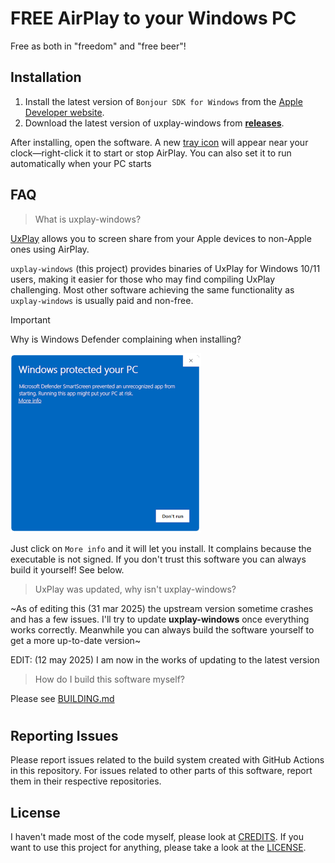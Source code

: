 # FREE AirPlay to your Windows PC
Free as both in "freedom" and "free beer"!

## Installation
1. Install the latest version of `Bonjour SDK for Windows` from the [Apple Developer website](https://developer.apple.com/download/all/?q=Bonjour%20SDK%20for%20Windows).
2. Download the latest version of uxplay-windows from [**releases**](https://github.com/leapbtw/uxplay-windows/releases/latest).

After installing, open the software. A new [tray icon](https://www.odu.edu/sites/default/files/documents/win10-system-tray.pdf) will appear near your clock—right-click it to start or stop AirPlay. You can also set it to run automatically when your PC starts

## FAQ
> What is uxplay-windows?

[UxPlay](https://github.com/FDH2/UxPlay/) allows you to screen share from your Apple devices to non-Apple ones using AirPlay.

`uxplay-windows` (this project) provides binaries of UxPlay for Windows 10/11 users, making it easier for those who may find compiling UxPlay challenging.
Most other software achieving the same functionality as `uxplay-windows` is usually paid and non-free.

> [!IMPORTANT]
> Why is Windows Defender complaining when installing?
> 
> ![alt text](https://raw.githubusercontent.com/leapbtw/uxplay-windows/refs/heads/main/stuff/defender.png "defender")

Just click on `More info` and it will let you install. It complains because the executable is not signed. If you don't trust this software you can always build it yourself! See below.  

> UxPlay was updated, why isn't uxplay-windows?

~As of editing this (31 mar 2025) the upstream version sometime crashes and has a few issues. I'll try to update **uxplay-windows** once everything works correctly. Meanwhile you can always build the software yourself to get a more up-to-date version~

EDIT: (12 may 2025) I am now in the works of updating to the latest version  

> How do I build this software myself?

Please see [BUILDING.md](./BUILDING.md)
#
## Reporting Issues
Please report issues related to the build system created with GitHub Actions in this repository. For issues related to other parts of this software, report them in their respective repositories.

## License
I haven't made most of the code myself, please look at [CREDITS](./CREDITS.md). If you want to use this project for anything, please take a look at the [LICENSE](./LICENSE).
